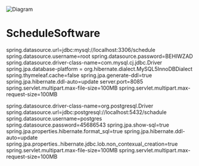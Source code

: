 ![Diagram](https://user-images.githubusercontent.com/64724370/122634411-5e244e00-d0f3-11eb-8532-643ef8d4fab9.jpg)
# ScheduleSoftware

spring.datasource.url=jdbc:mysql://localhost:3306/schedule
spring.datasource.username=root
spring.datasource.password=BEHIWZAD
spring.datasource.driver-class-name=com.mysql.cj.jdbc.Driver
spring.jpa.database-platform = org.hibernate.dialect.MySQL5InnoDBDialect
spring.thymeleaf.cache=false
spring.jpa.generate-ddl=true
spring.jpa.hibernate.ddl-auto=update
server.port=8085
spring.servlet.multipart.max-file-size=100MB
spring.servlet.multipart.max-request-size=100MB



spring.datasource.driver-class-name=org.postgresql.Driver
spring.datasource.url=jdbc:postgresql://localhost:5432/schadule
spring.datasource.username=postgres
spring.datasource.password=45686543
spring.jpa.show-sql=true
spring.jpa.properties.hibernate.format_sql=true
spring.jpa.hibernate.ddl-auto=update
spring.jpa.properties..hibernate.jdbc.lob.non_contexual_creation=true
spring.servlet.multipart.max-file-size=100MB
spring.servlet.multipart.max-request-size=100MB

